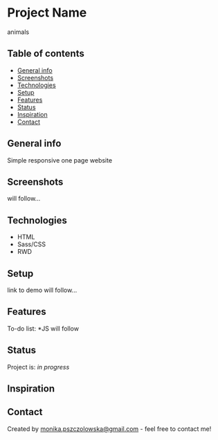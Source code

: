 # Project Name
animals

## Table of contents
* [General info](#general-info)
* [Screenshots](#screenshots)
* [Technologies](#technologies)
* [Setup](#setup)
* [Features](#features)
* [Status](#status)
* [Inspiration](#inspiration)
* [Contact](#contact)

## General info
Simple responsive one page website 

## Screenshots
will follow...

## Technologies
* HTML
* Sass/CSS
* RWD

## Setup
link to demo will follow...

## Features
To-do list:
*JS will follow

## Status
Project is: _in progress_

## Inspiration


## Contact
Created by monika.pszczolowska@gmail.com - feel free to contact me!
